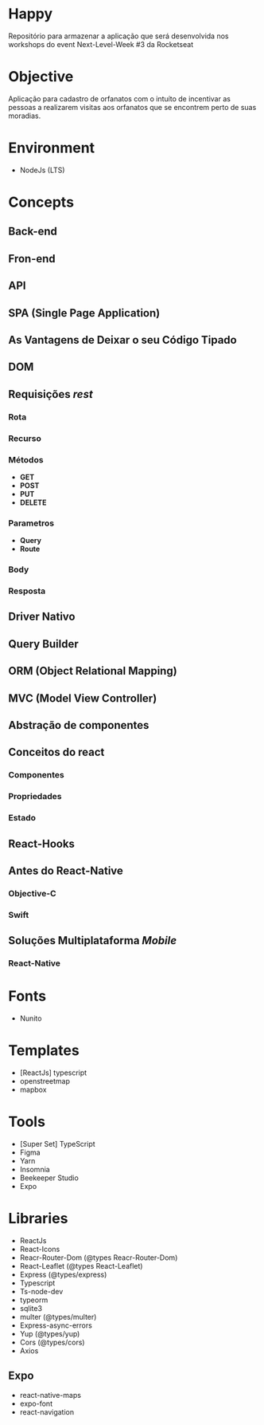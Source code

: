 # Happy
Repositório para armazenar a aplicação que será desenvolvida nos workshops do event Next-Level-Week #3 da Rocketseat

# Objective

Aplicação para cadastro de orfanatos com o intuíto de incentivar as pessoas a realizarem visitas aos orfanatos que se encontrem perto de suas moradias.

# Environment

- NodeJs (LTS)

# Concepts

## Back-end

## Fron-end

## API

## SPA (Single Page Application)

## As Vantagens de Deixar o seu Código Tipado

## DOM

## Requisições *rest*

### Rota

### Recurso

### Métodos

- **GET**
- **POST**
- **PUT**
- **DELETE**

### Parametros

- **Query**
- **Route**

### Body

### Resposta

## Driver Nativo

## Query Builder

## ORM (Object Relational Mapping)

## MVC (Model View Controller)

## Abstração de componentes

## Conceitos do react

### Componentes

### Propriedades

### Estado

## React-Hooks

## Antes do React-Native

### Objective-C

### Swift

## Soluções Multiplataforma *Mobile*

### React-Native

# Fonts

- Nunito

# Templates

- [ReactJs] typescript
- openstreetmap
- mapbox

# Tools

- [Super Set] TypeScript
- Figma
- Yarn
- Insomnia
- Beekeeper Studio
- Expo

# Libraries

- ReactJs
- React-Icons
- Reacr-Router-Dom (@types Reacr-Router-Dom)
- React-Leaflet (@types React-Leaflet)
- Express (@types/express)
- Typescript
- Ts-node-dev
- typeorm
- sqlite3
- multer (@types/multer)
- Express-async-errors
- Yup (@types/yup)
- Cors (@types/cors)
- Axios

## Expo

- react-native-maps
- expo-font
- react-navigation
